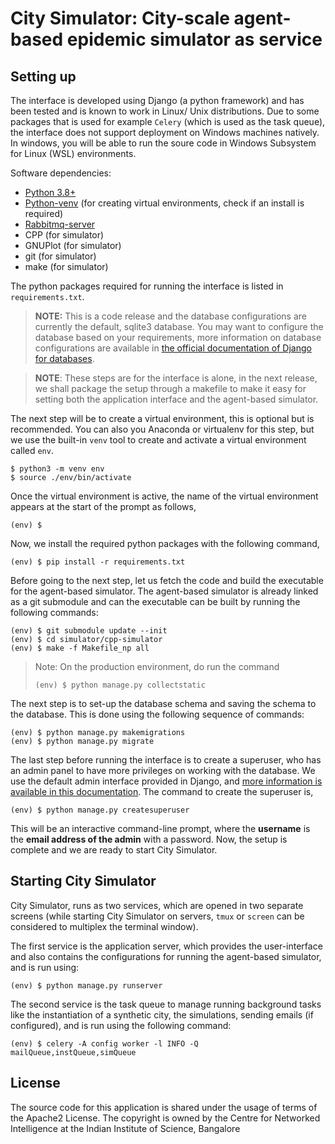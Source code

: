 # City Simulator: City-scale agent-based epidemic simulator as service


## Setting up
The interface is developed using Django (a python framework) and has been tested and is known to work in Linux/ Unix distributions. Due to some packages that is used for example `Celery` (which is used as the task queue), the interface does not support deployment on Windows machines natively. In windows, you will be able to run the soure code in Windows Subsystem for Linux (WSL) environments.

Software dependencies:
 - [Python 3.8+](https://www.python.org/downloads/)
 - [Python-venv](https://docs.python.org/3/library/venv.html) (for creating virtual environments, check if an install is required)
 - [Rabbitmq-server](https://www.rabbitmq.com/download.html)
 - CPP (for simulator)
 - GNUPlot (for simulator)
 - git (for simulator)
 - make (for simulator)

The python packages required for running the interface is listed in `requirements.txt`.

> **NOTE:** This is a code release and the database configurations are currently the default, sqlite3 database. You may want to configure the database based on your requirements, more information on database configurations are available in [the official documentation of Django for databases](https://docs.djangoproject.com/en/3.2/ref/settings/#databases).

> **NOTE**: These steps are for the interface is alone, in the next release, we shall package the setup through a makefile to make it easy for setting both the application interface and the agent-based simulator.

The next step will be to create a virtual environment, this is optional but is recommended. You can also you Anaconda or virtualenv for this step, but we use the built-in `venv` tool to create and activate a virtual environment called `env`.

```shell
$ python3 -m venv env
$ source ./env/bin/activate
```
Once the virtual environment is active, the name of the virtual environment appears at the start of the prompt as follows,
```shell
(env) $
```

Now, we install the required python packages with the following command,
```shell
(env) $ pip install -r requirements.txt
```
Before going to the next step, let us fetch the code and build the executable for the agent-based simulator. The agent-based simulator is already linked as a git submodule and can the executable can be built by running the following commands:

```shell
(env) $ git submodule update --init
(env) $ cd simulator/cpp-simulator
(env) $ make -f Makefile_np all
```
> Note: On the production environment, do run the command 
> ```shell
>(env) $ python manage.py collectstatic
>```
> 
The next step is to set-up the database schema and saving the schema to the database. This is done using the following sequence of commands:
```shell
(env) $ python manage.py makemigrations
(env) $ python manage.py migrate
```
The last step before running the interface is to create a superuser, who has an admin panel to have more privileges on working with the database. We use the default admin interface provided in Django, and [more information is available in this documentation](https://docs.djangoproject.com/en/3.2/ref/contrib/admin/). The command to create the superuser is,
```shell
(env) $ python manage.py createsuperuser
```
This will be an interactive command-line prompt, where the **username** is the **email address of the admin** with a password.
Now, the setup is complete and we are ready to start City Simulator.

## Starting City Simulator
City Simulator, runs as two services, which are opened in two separate screens (while starting City Simulator on servers, `tmux` or `screen` can be considered to multiplex the terminal window).

The first service is the application server, which provides the user-interface and also contains the configurations for running the agent-based simulator, and is run using:
```shell
(env) $ python manage.py runserver
```
The second service is the task queue to manage running background tasks like the instantiation of a synthetic city, the simulations, sending emails (if configured), and is run using the following command:
```shell
(env) $ celery -A config worker -l INFO -Q mailQueue,instQueue,simQueue
```

## License
The source code for this application is shared under the usage of terms of the Apache2 License. The copyright is owned by the Centre for Networked Intelligence at the Indian Institute of Science, Bangalore

